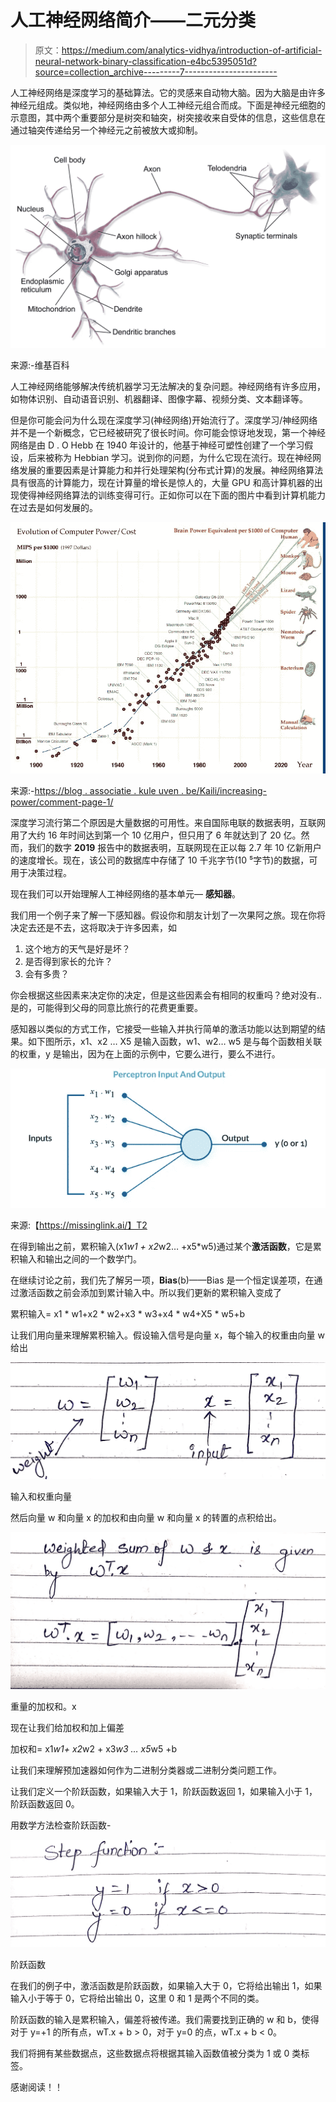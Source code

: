 # 人工神经网络简介——二元分类

> 原文：<https://medium.com/analytics-vidhya/introduction-of-artificial-neural-network-binary-classification-e4bc5395051d?source=collection_archive---------7----------------------->

人工神经网络是深度学习的基础算法。它的灵感来自动物大脑。因为大脑是由许多神经元组成。类似地，神经网络由多个人工神经元组合而成。下面是神经元细胞的示意图，其中两个重要部分是树突和轴突，树突接收来自受体的信息，这些信息在通过轴突传递给另一个神经元之前被放大或抑制。

![](img/fd3211dd63cf025344fd93d87ed04936.png)

来源:-维基百科

人工神经网络能够解决传统机器学习无法解决的复杂问题。神经网络有许多应用，如物体识别、自动语音识别、机器翻译、图像字幕、视频分类、文本翻译等。

但是你可能会问为什么现在深度学习(神经网络)开始流行了。深度学习/神经网络并不是一个新概念，它已经被研究了很长时间。你可能会惊讶地发现，第一个神经网络是由 D . O Hebb 在 1940 年设计的，他基于神经可塑性创建了一个学习假设，后来被称为 Hebbian 学习。说到你的问题，为什么它现在流行。现在神经网络发展的重要因素是计算能力和并行处理架构(分布式计算)的发展。神经网络算法具有很高的计算能力，现在计算量的增长是惊人的，大量 GPU 和高计算机器的出现使得神经网络算法的训练变得可行。正如你可以在下面的图片中看到计算机能力在过去是如何发展的。

![](img/7f7e3d8ad3337f1cb54c175e8c618172.png)

来源:-[https://blog . associatie . kule uven . be/Kaili/increasing-power/comment-page-1/](https://blog.associatie.kuleuven.be/kaili/increasing-power/comment-page-1/)

深度学习流行第二个原因是大量数据的可用性。来自国际电联的数据表明，互联网用了大约 16 年时间达到第一个 10 亿用户，但只用了 6 年就达到了 20 亿。然而，我们的数字 **2019** 报告中的数据表明，互联网现在正以每 2.7 年 10 亿新用户的速度增长。现在，该公司的数据库中存储了 10 千兆字节(10 ⁵字节)的数据，可用于决策过程。

现在我们可以开始理解人工神经网络的基本单元— **感知器**。

我们用一个例子来了解一下感知器。假设你和朋友计划了一次果阿之旅。现在你将决定去还是不去，这将取决于许多因素，如

1.  这个地方的天气是好是坏？
2.  是否得到家长的允许？
3.  会有多贵？

你会根据这些因素来决定你的决定，但是这些因素会有相同的权重吗？绝对没有..是的，可能得到父母的同意比旅行的花费更重要。

感知器以类似的方式工作，它接受一些输入并执行简单的激活功能以达到期望的结果。如下图所示，x1、x2 … X5 是输入函数，w1、w2… w5 是与每个函数相关联的权重，y 是输出，因为在上面的示例中，它要么进行，要么不进行。

![](img/9ef3b9b9e77492c457a5f40aca01ce31.png)

来源:【https://missinglink.ai/】T2

在得到输出之前，累积输入(x1*w1 + x2*w2… +x5*w5)通过某个**激活函数**，它是累积输入和输出之间的一个数学门。

在继续讨论之前，我们先了解另一项，**Bias**(b)——Bias 是一个恒定误差项，在通过激活函数之前会添加到累计输入中。所以我们更新的累积输入变成了

累积输入= x1 * w1+x2 * w2+x3 * w3+x4 * w4+X5 * w5+b

让我们用向量来理解累积输入。假设输入信号是向量 x，每个输入的权重由向量 w 给出

![](img/3ab82bd3a0274bd664391e601e9fcdb4.png)

输入和权重向量

然后向量 w 和向量 x 的加权和由向量 w 和向量 x 的转置的点积给出。

![](img/583aabad9adf3641105094488cf0da90.png)

重量的加权和。x

现在让我们给加权和加上偏差

加权和= x1*w1+ x2*w2 + x3*w3 … x5*w5 +b

让我们来理解预加速器如何作为二进制分类器或二进制分类问题工作。

让我们定义一个阶跃函数，如果输入大于 1，阶跃函数返回 1，如果输入小于 1，阶跃函数返回 0。

用数学方法检查阶跃函数-

![](img/8368977c0737fe1d6ef2e1e2b82778d8.png)

阶跃函数

在我们的例子中，激活函数是阶跃函数，如果输入大于 0，它将给出输出 1，如果输入小于等于 0，它将给出输出 0，这里 0 和 1 是两个不同的类。

阶跃函数的输入是累积输入，偏差将被传递。我们需要找到正确的 w 和 b，使得对于 y=+1 的所有点，wT.x + b > 0，对于 y=0 的点，wT.x + b < 0。

我们将拥有某些数据点，这些数据点将根据其输入函数值被分类为 1 或 0 类标签。

感谢阅读！！